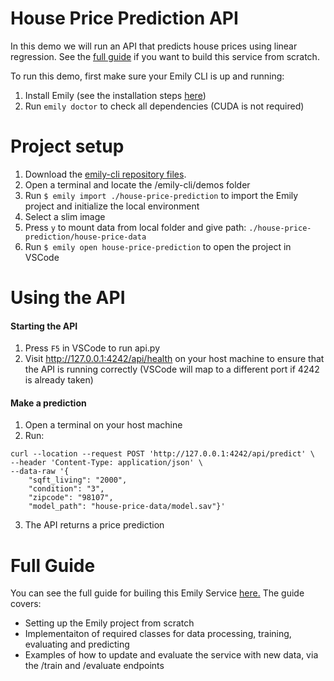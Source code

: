 # House Price Prediction API
In this demo we will run an API that predicts house prices using linear regression. See the [full guide](https://github.com/amboltio/emily-cli/wiki/House-price-prediction) if you want to build this service from scratch.

To run this demo, first make sure your Emily CLI is up and running: 
1. Install Emily (see the installation steps [here](https://github.com/amboltio/emily-cli/))
2. Run ```emily doctor``` to check all dependencies (CUDA is not required)

# Project setup
1. Download the [emily-cli repository files](https://github.com/amboltio/emily-cli).
2. Open a terminal and locate the /emily-cli/demos folder
3. Run ```$ emily import ./house-price-prediction``` to import the Emily project and initialize the local environment
4. Select a slim image
5. Press `y` to mount data from local folder and give path: `./house-price-prediction/house-price-data`
6. Run `$ emily open house-price-prediction` to open the project in VSCode


# Using the API
#### Starting the API
1. Press `F5` in VSCode to run api.py
3. Visit http://127.0.0.1:4242/api/health on your host machine to ensure that the API is running correctly (VSCode will map to a different port if 4242 is already taken)

#### Make a prediction
1. Open a terminal on your host machine
2. Run:
```
curl --location --request POST 'http://127.0.0.1:4242/api/predict' \
--header 'Content-Type: application/json' \
--data-raw '{
    "sqft_living": "2000",
    "condition": "3",
    "zipcode": "98107",
    "model_path": "house-price-data/model.sav"}'
```
3. The API returns a price prediction

# Full Guide
You can see the full guide for builing this Emily Service [here.](https://github.com/amboltio/emily-cli/wiki/House-price-prediction) 
The guide covers:
- Setting up the Emily project from scratch
- Implementaiton of required classes for data processing, training, evaluating and predicting
- Examples of how to update and evaluate the service with new data, via the /train and /evaluate endpoints

